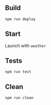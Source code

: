 ## Build



```npm run deploy```




## Start


Launch with
```weather```



## Tests



```npm run test```



## Clean


```npm run clean```
